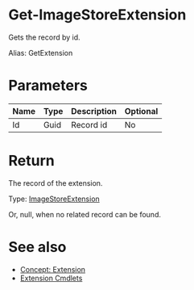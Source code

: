 # Get-ImageStoreExtension
Gets the record by id.

Alias: GetExtension

# Parameters
|Name|Type|Description|Optional|
|---|---|---|---|
|Id|Guid|Record id|No|

# Return
The record of the extension.

Type: [ImageStoreExtension](../../type/ImageStoreExtension.md)

Or, null, when no related record can be found.

# See also
  * [Concept: Extension](../../concept/Extension.md)
  * [Extension Cmdlets](../cmdlets.md#extension)
